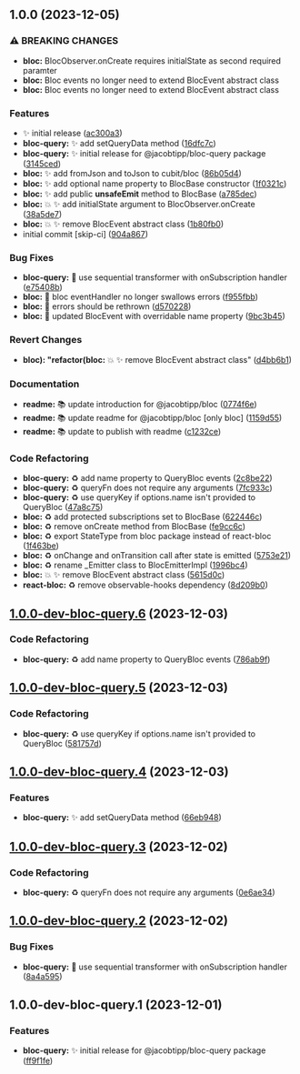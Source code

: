 ## 1.0.0 (2023-12-05)


### ⚠ BREAKING CHANGES

* **bloc:** BlocObserver.onCreate requires initialState as second required paramter
* **bloc:** Bloc events no longer need to extend BlocEvent abstract class
* **bloc:** Bloc events no longer need to extend BlocEvent abstract class

### Features

* ✨ initial release ([ac300a3](https://github.com/jacobtipp/bloc-state/commit/ac300a3723fccf5a9ba406e2646cde029e75acb6))
* **bloc-query:** ✨ add setQueryData method ([16dfc7c](https://github.com/jacobtipp/bloc-state/commit/16dfc7c30d8097d29eea48ed71df6070104eede3))
* **bloc-query:** ✨ initial release for @jacobtipp/bloc-query package ([3145ced](https://github.com/jacobtipp/bloc-state/commit/3145cedad2e40bbf7e7afd8013974c88de2a5f57))
* **bloc:** ✨ add fromJson and toJson to cubit/bloc ([86b05d4](https://github.com/jacobtipp/bloc-state/commit/86b05d43446d72909c60e88b3e784a15cbaa3ab1))
* **bloc:** ✨ add optional name property to BlocBase constructor ([1f0321c](https://github.com/jacobtipp/bloc-state/commit/1f0321cc550706cb92e804b688d1661cbda1557c))
* **bloc:** ✨ add public __unsafeEmit__ method to BlocBase ([a785dec](https://github.com/jacobtipp/bloc-state/commit/a785dec8167e272498885b9b0b2328a33189bc00))
* **bloc:** 💥 ✨ add initialState argument to BlocObserver.onCreate ([38a5de7](https://github.com/jacobtipp/bloc-state/commit/38a5de7766a3147c0384ef1564b085da8cdce247))
* **bloc:** 💥 ✨ remove BlocEvent abstract class ([1b80fb0](https://github.com/jacobtipp/bloc-state/commit/1b80fb058b67c1c42bafb37e67db6da4cecfba27))
* initial commit [skip-ci] ([904a867](https://github.com/jacobtipp/bloc-state/commit/904a867b4ded298c6dd9741a546bb97978680b39))


### Bug Fixes

* **bloc-query:** 🐛 use sequential transformer with onSubscription handler ([e75408b](https://github.com/jacobtipp/bloc-state/commit/e75408bcebc19de7b8bc9b264a869de4b7581faa))
* **bloc:** 🐛 bloc eventHandler no longer swallows errors ([f955fbb](https://github.com/jacobtipp/bloc-state/commit/f955fbb605a8db36dcc7e3e005fff4c1e1972113))
* **bloc:** 🐛 errors should be rethrown ([d570228](https://github.com/jacobtipp/bloc-state/commit/d570228266c73d56cd8a2b19bc7203c64acc9ccd))
* **bloc:** 🐛 updated BlocEvent with overridable name property ([9bc3b45](https://github.com/jacobtipp/bloc-state/commit/9bc3b45c5dceb197faf98c73cf1c4dac672baae1))


### Revert Changes

* **bloc): "refactor(bloc:** 💥 ✨ remove BlocEvent abstract class" ([d4bb6b1](https://github.com/jacobtipp/bloc-state/commit/d4bb6b11b18ec03a221ec0af9f4c85d4de70343c))


### Documentation

* **readme:** 📚️ update introduction for @jacobtipp/bloc ([0774f6e](https://github.com/jacobtipp/bloc-state/commit/0774f6e6b205ebd0e327e98e5e2698167ef7a057))
* **readme:** 📚️ update readme for @jacobtipp/bloc [only bloc] ([1159d55](https://github.com/jacobtipp/bloc-state/commit/1159d55aa0ae98353b1c8394e60d2a73a1fc6f53))
* **readme:** 📚️ update to publish with readme ([c1232ce](https://github.com/jacobtipp/bloc-state/commit/c1232cec2283b24087415cd3f2ee76f0057d3b6a))


### Code Refactoring

* **bloc-query:** ♻️ add name property to QueryBloc events ([2c8be22](https://github.com/jacobtipp/bloc-state/commit/2c8be2257d5b19d5984943be11abe263601cd973))
* **bloc-query:** ♻️ queryFn does not require any arguments ([7fc933c](https://github.com/jacobtipp/bloc-state/commit/7fc933c5c95d2a3f2edb3f7aaeb22e5063ddc6aa))
* **bloc-query:** ♻️ use queryKey if options.name isn't provided to QueryBloc ([47a8c75](https://github.com/jacobtipp/bloc-state/commit/47a8c753597f52f8e2be601ba3067b9d31ed0186))
* **bloc:** ♻️  add protected subscriptions set to BlocBase ([622446c](https://github.com/jacobtipp/bloc-state/commit/622446c0506d377b60166e80f6c1042e864f3aa3))
* **bloc:** ♻️  remove onCreate method from BlocBase ([fe9cc6c](https://github.com/jacobtipp/bloc-state/commit/fe9cc6cbe71971dfd4803dee4104aa18309698d8))
* **bloc:** ♻️ export StateType from bloc package instead of react-bloc ([1f463be](https://github.com/jacobtipp/bloc-state/commit/1f463bed0335a0b5291484832ae9e5e59b9984e4))
* **bloc:** ♻️ onChange and onTransition call after state is emitted ([5753e21](https://github.com/jacobtipp/bloc-state/commit/5753e2139cdbe78f5a8fbe12e101f7fe0e63fe78))
* **bloc:** ♻️ rename _Emitter class to BlocEmitterImpl ([1996bc4](https://github.com/jacobtipp/bloc-state/commit/1996bc4e34888193a550eb37b68460472553ec5b))
* **bloc:** 💥 ✨ remove BlocEvent abstract class ([5615d0c](https://github.com/jacobtipp/bloc-state/commit/5615d0c523d16ff449de7254245e5a012271b0ff))
* **react-bloc:** ♻️ remove observable-hooks dependency ([8d209b0](https://github.com/jacobtipp/bloc-state/commit/8d209b0bbb7372179090aff3dee429f5500e8f88))

## [1.0.0-dev-bloc-query.6](https://github.com/jacobtipp/bloc-state/compare/bloc-query-v1.0.0-dev-bloc-query.5...bloc-query-v1.0.0-dev-bloc-query.6) (2023-12-03)


### Code Refactoring

* **bloc-query:** ♻️ add name property to QueryBloc events ([786ab9f](https://github.com/jacobtipp/bloc-state/commit/786ab9faedad8b3c542aa4721b2ed2744753f6b4))

## [1.0.0-dev-bloc-query.5](https://github.com/jacobtipp/bloc-state/compare/bloc-query-v1.0.0-dev-bloc-query.4...bloc-query-v1.0.0-dev-bloc-query.5) (2023-12-03)


### Code Refactoring

* **bloc-query:** ♻️ use queryKey if options.name isn't provided to QueryBloc ([581757d](https://github.com/jacobtipp/bloc-state/commit/581757dbef0a6731759c47a263aa5747f294f219))

## [1.0.0-dev-bloc-query.4](https://github.com/jacobtipp/bloc-state/compare/bloc-query-v1.0.0-dev-bloc-query.3...bloc-query-v1.0.0-dev-bloc-query.4) (2023-12-03)


### Features

* **bloc-query:** ✨ add setQueryData method ([66eb948](https://github.com/jacobtipp/bloc-state/commit/66eb948ea98080933f2a075ae5a56c298b98070a))

## [1.0.0-dev-bloc-query.3](https://github.com/jacobtipp/bloc-state/compare/bloc-query-v1.0.0-dev-bloc-query.2...bloc-query-v1.0.0-dev-bloc-query.3) (2023-12-02)


### Code Refactoring

* **bloc-query:** ♻️ queryFn does not require any arguments ([0e6ae34](https://github.com/jacobtipp/bloc-state/commit/0e6ae343e28ebe5ead5292470a660bf79b78f0b2))

## [1.0.0-dev-bloc-query.2](https://github.com/jacobtipp/bloc-state/compare/bloc-query-v1.0.0-dev-bloc-query.1...bloc-query-v1.0.0-dev-bloc-query.2) (2023-12-02)


### Bug Fixes

* **bloc-query:** 🐛 use sequential transformer with onSubscription handler ([8a4a595](https://github.com/jacobtipp/bloc-state/commit/8a4a5952c56353d4dcf7786fbcb9db46ba6e6970))

## 1.0.0-dev-bloc-query.1 (2023-12-01)

### Features

* **bloc-query:** ✨ initial release for @jacobtipp/bloc-query package ([ff9f1fe](https://github.com/jacobtipp/bloc-state/commit/ff9f1fe9cda850c89071fae0b8e9f4f5ca98ca13))
